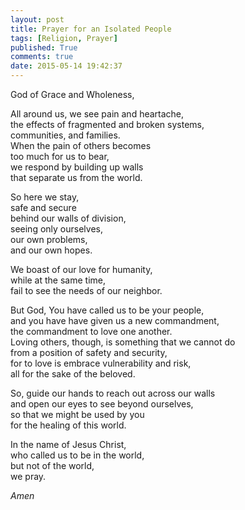 ```yaml
---
layout: post
title: Prayer for an Isolated People
tags: [Religion, Prayer]
published: True
comments: true
date: 2015-05-14 19:42:37
---
```


God of Grace and Wholeness,  

All around us, we see pain and heartache,  
the effects of fragmented and broken systems,  
communities, and families.  
When the pain of others becomes  
too much for us to bear,  
we respond by building up walls  
that separate us from the world.

So here we stay,  
safe and secure  
behind our walls of division,  
seeing only ourselves,  
our own problems,  
and our own hopes.

We boast of our love for humanity,  
while at the same time,  
fail to see the needs of our neighbor.

But God, You have called us to be your people,  
and you have have given us a new commandment,  
the commandment to love one another.  
Loving others, though, is something that we cannot do  
from a position of safety and security,  
for to love is embrace vulnerability and risk,  
all for the sake of the beloved. 

So, guide our hands to reach out across our walls  
and open our eyes to see beyond ourselves,   
so that we might be used by you   
for the healing of this world.  
  
In the name of Jesus Christ,   
who called us to be in the world,   
but not of the world,   
we pray. 

*Amen*


